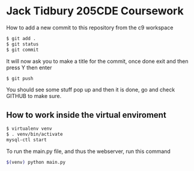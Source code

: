 # Jack Tidbury 205CDE Coursework

How to add a new commit to this repository from the c9 workspace

```sh
$ git add .
$ git status
$ git commit
```
It will now ask you to make a title for the commit, once done exit and then press Y then enter
```sh
$ git push
```
You should see some stuff pop up and then it is done, go and check GITHUB to make sure.

## How to work inside the virtual enviroment

```sh
$ virtualenv venv
$ . venv/bin/activate
mysql-ctl start

```
To run the main.py file, and thus the webserver, run this command
```sh
$(venv) python main.py
```
